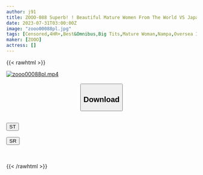 ```yaml
---
author: j91
title: ZOOO-088 Superb! ! Beautiful Mature Women From The World VS Japanese Boys From Beautiful Blondes To Brown Glossy Women, A Large Gathering Of High-Level Foreigners SP Gachihame Intense Orgasm Sex! ! 10 People Recorded 240 Minutes
date: 2023-07-31T03:00:00Z
image: "zooo00088pl.jpg"
tags: [Censored,4HR+,Best&Omnibus,Big Tits,Mature Woman,Nampa,Oversea Import,White Actress ]
maker: [ZOOO]
actress: []
---
```



{{< rawhtml >}}

<div class="video" data-videoid="rkPD3lxM4XibV4m">
    <a href="javascript:;">
        <img src="https://my.j91.asia/posts/zooo00088pl/zooo00088pl.jpg" width="WIDTH" height="HEIGHT" alt="zooo00088pl.mp4" loading="lazy">
    </a>
</div>

<script type="text/javascript" src="https://j91.asia/asset/on-demand-st.js"></script>

<br>
  <link rel="stylesheet" href="https://j91.asia/asset/bs5.css">
  
  <center>
  <button class="btn btn-primary" type="button" data-bs-toggle="collapse" data-bs-target=".multi-collapse" aria-expanded="false" aria-controls="multiCollapseExample1 multiCollapseExample2"><h2>Download</h2></button></center>
</p>
<div class="row">
  <div class="col">
    <div class="collapse multi-collapse" id="multiCollapseExample1">
      <div class="card card-body">
	      	      <br>
<div class="buttons">  
<a href="https://streamtape.to/v/rkPD3lxM4XibV4m"><button class="btn-hover color-3"><i class="fa fa-download"></i> ST</button></a></div>
    </div>
  </div>
</div>
  <div class="col">
    <div class="collapse multi-collapse" id="multiCollapseExample2">
      <div class="card card-body">
	      <br>
<div class="buttons">
    <a href="https://streamruby.com/33nrc6lyojx8.html"><button class="btn-hover color-9"><i class="fa fa-download"></i> SR</button></a></div>
<br><br>
      </div>
    </div>
  </div>
</div>

{{< /rawhtml >}}
